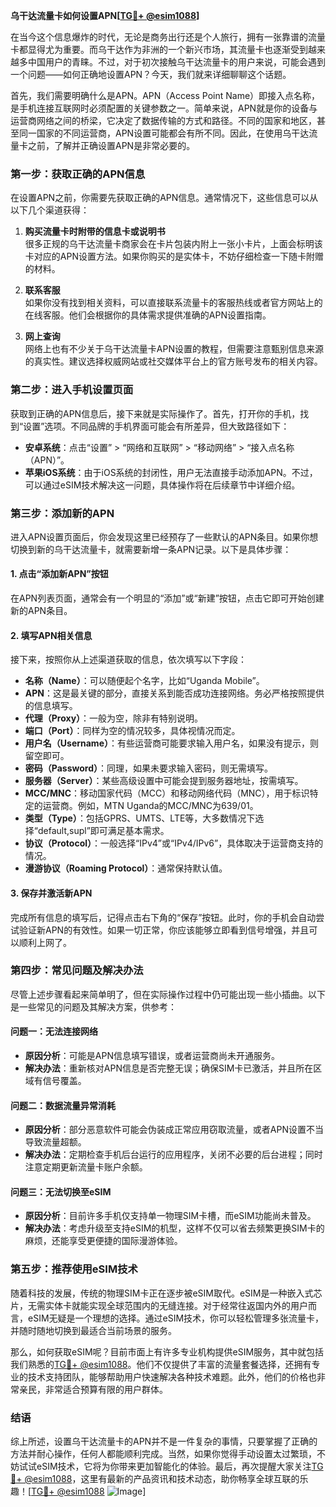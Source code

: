 **乌干达流量卡如何设置APN[[TG💪+ @esim1088](https://t.me/s/esim1088)]**

在当今这个信息爆炸的时代，无论是商务出行还是个人旅行，拥有一张靠谱的流量卡都显得尤为重要。而乌干达作为非洲的一个新兴市场，其流量卡也逐渐受到越来越多中国用户的青睐。不过，对于初次接触乌干达流量卡的用户来说，可能会遇到一个问题——如何正确地设置APN？今天，我们就来详细聊聊这个话题。

首先，我们需要明确什么是APN。APN（Access Point Name）即接入点名称，是手机连接互联网时必须配置的关键参数之一。简单来说，APN就是你的设备与运营商网络之间的桥梁，它决定了数据传输的方式和路径。不同的国家和地区，甚至同一国家的不同运营商，APN设置可能都会有所不同。因此，在使用乌干达流量卡之前，了解并正确设置APN是非常必要的。

### **第一步：获取正确的APN信息**
在设置APN之前，你需要先获取正确的APN信息。通常情况下，这些信息可以从以下几个渠道获得：
1. **购买流量卡时附带的信息卡或说明书**  
   很多正规的乌干达流量卡商家会在卡片包装内附上一张小卡片，上面会标明该卡对应的APN设置方法。如果你购买的是实体卡，不妨仔细检查一下随卡附赠的材料。
   
2. **联系客服**  
   如果你没有找到相关资料，可以直接联系流量卡的客服热线或者官方网站上的在线客服。他们会根据你的具体需求提供准确的APN设置指南。

3. **网上查询**  
   网络上也有不少关于乌干达流量卡APN设置的教程，但需要注意甄别信息来源的真实性。建议选择权威网站或社交媒体平台上的官方账号发布的相关内容。

### **第二步：进入手机设置页面**
获取到正确的APN信息后，接下来就是实际操作了。首先，打开你的手机，找到“设置”选项。不同品牌的手机界面可能会有所差异，但大致路径如下：
- **安卓系统**：点击“设置” > “网络和互联网” > “移动网络” > “接入点名称（APN）”。
- **苹果iOS系统**：由于iOS系统的封闭性，用户无法直接手动添加APN。不过，可以通过eSIM技术解决这一问题，具体操作将在后续章节中详细介绍。

### **第三步：添加新的APN**
进入APN设置页面后，你会发现这里已经预存了一些默认的APN条目。如果你想切换到新的乌干达流量卡，就需要新增一条APN记录。以下是具体步骤：

#### **1. 点击“添加新APN”按钮**
在APN列表页面，通常会有一个明显的“添加”或“新建”按钮，点击它即可开始创建新的APN条目。

#### **2. 填写APN相关信息**
接下来，按照你从上述渠道获取的信息，依次填写以下字段：
- **名称（Name）**：可以随便起个名字，比如“Uganda Mobile”。
- **APN**：这是最关键的部分，直接关系到能否成功连接网络。务必严格按照提供的信息填写。
- **代理（Proxy）**：一般为空，除非有特别说明。
- **端口（Port）**：同样为空的情况较多，具体视情况而定。
- **用户名（Username）**：有些运营商可能要求输入用户名，如果没有提示，则留空即可。
- **密码（Password）**：同理，如果未要求输入密码，则无需填写。
- **服务器（Server）**：某些高级设置中可能会提到服务器地址，按需填写。
- **MCC/MNC**：移动国家代码（MCC）和移动网络代码（MNC），用于标识特定的运营商。例如，MTN Uganda的MCC/MNC为639/01。
- **类型（Type）**：包括GPRS、UMTS、LTE等，大多数情况下选择“default,supl”即可满足基本需求。
- **协议（Protocol）**：一般选择“IPv4”或“IPv4/IPv6”，具体取决于运营商支持的情况。
- **漫游协议（Roaming Protocol）**：通常保持默认值。

#### **3. 保存并激活新APN**
完成所有信息的填写后，记得点击右下角的“保存”按钮。此时，你的手机会自动尝试验证新APN的有效性。如果一切正常，你应该能够立即看到信号增强，并且可以顺利上网了。

### **第四步：常见问题及解决办法**
尽管上述步骤看起来简单明了，但在实际操作过程中仍可能出现一些小插曲。以下是一些常见的问题及其解决方案，供参考：

#### **问题一：无法连接网络**
- **原因分析**：可能是APN信息填写错误，或者运营商尚未开通服务。
- **解决办法**：重新核对APN信息是否完整无误；确保SIM卡已激活，并且所在区域有信号覆盖。

#### **问题二：数据流量异常消耗**
- **原因分析**：部分恶意软件可能会伪装成正常应用窃取流量，或者APN设置不当导致流量超额。
- **解决办法**：定期检查手机后台运行的应用程序，关闭不必要的后台进程；同时注意定期更新流量卡账户余额。

#### **问题三：无法切换至eSIM**
- **原因分析**：目前许多手机仅支持单一物理SIM卡槽，而eSIM功能尚未普及。
- **解决办法**：考虑升级至支持eSIM的机型，这样不仅可以省去频繁更换SIM卡的麻烦，还能享受更便捷的国际漫游体验。

### **第五步：推荐使用eSIM技术**
随着科技的发展，传统的物理SIM卡正在逐步被eSIM取代。eSIM是一种嵌入式芯片，无需实体卡就能实现全球范围内的无缝连接。对于经常往返国内外的用户而言，eSIM无疑是一个理想的选择。通过eSIM技术，你可以轻松管理多张流量卡，并随时随地切换到最适合当前场景的服务。

那么，如何获取eSIM呢？目前市面上有许多专业机构提供eSIM服务，其中就包括我们熟悉的[TG💪+ @esim1088](https://t.me/s/esim1088)。他们不仅提供了丰富的流量套餐选择，还拥有专业的技术支持团队，能够帮助用户快速解决各种技术难题。此外，他们的价格也非常亲民，非常适合预算有限的用户群体。

### **结语**
综上所述，设置乌干达流量卡的APN并不是一件复杂的事情，只要掌握了正确的方法并耐心操作，任何人都能顺利完成。当然，如果你觉得手动设置太过繁琐，不妨试试eSIM技术，它将为你带来更加智能化的体验。最后，再次提醒大家关注[TG💪+ @esim1088](https://t.me/s/esim1088)，这里有最新的产品资讯和技术动态，助你畅享全球互联的乐趣！[[TG💪+ @esim1088](https://t.me/s/esim1088) ![Image](https://i.postimg.cc/4NQfJmqS/Snipaste-2025-05-13-00-14-12.png)]